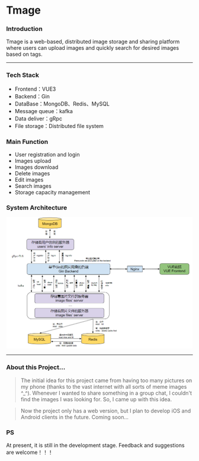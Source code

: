 # Tmage

### Introduction
Tmage is a web-based, distributed image storage and sharing platform where users can upload images and quickly search for desired images based on tags.

---

### Tech Stack
- Frontend：VUE3
- Backend：Gin
- DataBase：MongoDB、Redis、MySQL
- Message queue：kafka
- Data deliver：gRpc
- File storage：Distributed file system

### Main Function
- User registration and login
- Images upload
- Images download
- Delete images
- Edit images
- Search images
- Storage capacity management

### System Architecture
![architecture](architecture4.png)

---

### About this Project...
> The initial idea for this project came from having too many pictures on my phone (thanks to the vast internet with all sorts of meme images ^_^). Whenever I wanted to share something in a group chat, I couldn't find the images I was looking for. So, I came up with this idea.

> Now the project only has a web version, but I plan to develop iOS and Android clients in the future. Coming soon...

### PS
At present, it is still in the development stage. Feedback and suggestions are welcome！！！






